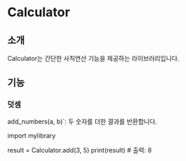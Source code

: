 # Calculator

## 소개

Calculator는 간단한 사칙연산 기능을 제공하는 라이브러리입니다.

## 기능

### 덧셈

add_numbers(a, b)`: 두 숫자를 더한 결과를 반환합니다.

import mylibrary

result = Calculator.add(3, 5)
print(result)  # 출력: 8
